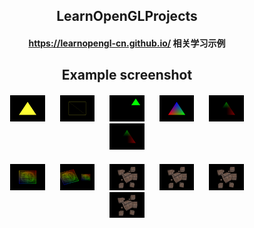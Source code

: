 <div
    style="width: auto; text-align: center; margin: 0 auto; padding: 0"
>
    <h2 align="center">LearnOpenGLProjects</h2>
    <h4 align="center">
        <a href="https://learnopengl-cn.github.io/"
            >https://learnopengl-cn.github.io/</a
        >
        相关学习示例
    </h4>
    <h2 align="center">Example screenshot</h2>
    <div align="center">
        <div style="margin: 20px">
            <a style="margin: 10px" href="#"
                ><img
                    src="./assert/images/01-TestGLFW.png"
                    width="12%"
                    alt=""
            /></a>
            <a style="margin: 10px" href="#"
                ><img
                    src="./assert/images/02-IndexArrayBuffer.png"
                    width="12%"
                    alt=""
            /></a>
            <a style="margin: 10px" href="#"
                ><img
                    src="./assert/images/03-BasePractice.png"
                    width="12%"
                    alt=""
            /></a>
            <a style="margin: 10px" href="#"
                ><img
                    src="./assert/images/04-ShaderLanguage.png"
                    width="12%"
                    alt=""
            /></a>
            <a style="margin: 10px" href="#"
                ><img
                    src="./assert/images/05-ShaderPractice.png"
                    width="12%"
                    alt=""
            /></a>
            <a style="margin: 10px" href="#"
                ><img
                    src="./assert/images/05-ShaderPractice.png"
                    width="12%"
                    alt=""
            /></a>
        </div>
        <div style="margin: 20px">
            <a style="margin: 10px" href="#"
                ><img
                    src="./assert/images/06-UseStbImage.png"
                    width="12%"
                    alt=""
            /></a>
            <a style="margin: 10px" href="#"
                ><img
                    src="./assert/images/07-Transformation.png"
                    width="12%"
                    alt=""
            /></a>
            <a style="margin: 10px" href="#"
                ><img
                    src="./assert/images/08-CoordinateSystem.png"
                    width="12%"
                    alt=""
            /></a>
            <a style="margin: 10px" href="#"
                ><img
                    src="./assert/images/08-CoordinateSystem.png"
                    width="12%"
                    alt=""
            /></a>
            <a style="margin: 10px" href="#"
                ><img
                    src="./assert/images/08-CoordinateSystem.png"
                    width="12%"
                    alt=""
            /></a>
             <a style="margin: 10px" href="#"
                ><img
                    src="./assert/images/08-CoordinateSystem.png"
                    width="12%"
                    alt=""
            /></a>
        </div>
    </div>
</div>
